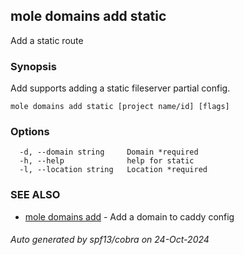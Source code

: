 ## mole domains add static

Add a static route

### Synopsis

Add supports adding a static fileserver partial config.

```
mole domains add static [project name/id] [flags]
```

### Options

```
  -d, --domain string     Domain *required
  -h, --help              help for static
  -l, --location string   Location *required
```

### SEE ALSO

* [mole domains add](mole_domains_add.md)	 - Add a domain to caddy config

###### Auto generated by spf13/cobra on 24-Oct-2024
